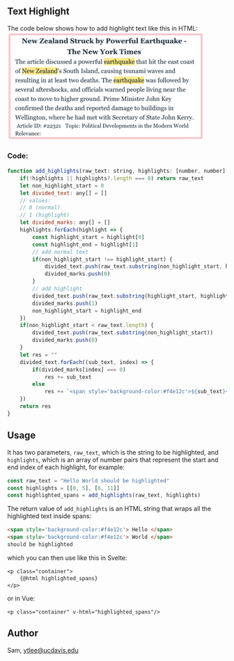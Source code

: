 ## Text Highlight
The code below shows how to add highlight text like this in HTML:
<img src="imgs/text-highlight-example-1.png" alt="text highlight"/>

### Code:
```javascript
function add_highlights(raw_text: string, highlights: [number, number][]) {
    if(!highlights || highlights?.length === 0) return raw_text
    let non_highlight_start = 0
    let divided_text: any[] = []
    // values:
    // 0 (normal)
    // 1 (highlight)
    let divided_marks: any[] = []
    highlights.forEach(highlight => {
        const highlight_start = highlight[0]
        const highlight_end = highlight[1]
        // add normal text
        if(non_highlight_start !== highlight_start) {
            divided_text.push(raw_text.substring(non_highlight_start, highlight_start))
            divided_marks.push(0)
        }
        // add highlight
        divided_text.push(raw_text.substring(highlight_start, highlight_end))
        divided_marks.push(1)
        non_highlight_start = highlight_end 
    })
    if(non_highlight_start < raw_text.length) {
        divided_text.push(raw_text.substring(non_highlight_start))
        divided_marks.push(0)
    }
    let res = ""
    divided_text.forEach((sub_text, index) => {
        if(divided_marks[index] === 0)
            res += sub_text
        else
            res += `<span style='background-color:#f4e12c'>${sub_text}</span>`
    })
    return res
}
```
## Usage
It has two parameters, `raw_text`, which is the string to be highlighted, and `highlights`, which is an array of number pairs that represent the start and end index of each highlight, for example:
```javascript
const raw_text = "Hello World should be highlighted"
const highlights = [[0, 5], [6, 11]] 
const highlighted_spans = add_highlights(raw_text, highlights)
```
The return value of `add_highlights` is an HTML string that wraps all the highlighted text inside spans:
```html
<span style='background-color:#f4e12c'> Hello </span>
<span style='background-color:#f4e12c'> World </span>
should be highlighted
```

which you can then use like this in Svelte:
```svelte
<p class="container">
    {@html highlighted_spans}
</p>
```
or in Vue:
```vue
<p class="container" v-html="highlighted_spans"/>
```

## Author
Sam, ytlee@ucdavis.edu